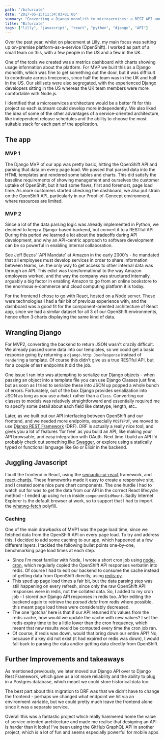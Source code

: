 ```yaml
---
path: "/bifurcate"
date: "2017-06-15T11:34:03+01:00"
summary: "Converting a Django monolith to microservices: a REST API and a React frontend"
title: "Bifurcate"
tags: ["lilly", "javascript", "react", "python", "django", "API"]
---
```




Over the past year, whilst on placement at Lilly, my main focus was setting up on-premise platform-as-a-service (OpenShift). I worked as part of a small team on this, with a few people in the US and a few in the UK.

One of the tools we created was a metrics dashboard with charts showing usage information about the platform. For MVP we built this as a Django monolith, which was fine to get something out the door, but it was difficult to coordinate across timezones, since half the team was in the UK and half in the US. Our skillsets were also segregated, with the experienced Django developers sitting in the US whereas the UK team members were more comfortable with Node.js.

I identified that a microservices architecture would be a better fit for this project so each subteam could develop more independently. We also liked the idea of some of the other advantages of a service-oriented architecture, like independent release schedules and the ability to choose the most suitable stack for each part of the application.



## The app

### MVP 1

The Django MVP of our app was pretty basic, hitting the OpenShift API and parsing that data on every page load. We passed that parsed data into the HTML templates and rendered some tables and charts. This did satisfy the baseline requirements of showing management and ourselves the customer uptake of OpenShift, but it had some flaws, first and foremost, page load time. As more customers started checking the dashboard, we also put strain on the OpenShift API, particularly in our Proof-of-Concept environment, where resources are limited.

### MVP 2

Since a lot of the data parsing logic was already implemented in Python, we decided to keep a Django-based backend, but convert it to a RESTful API. During this period we learned a lot about the tradeoffs during API development, and why an API-centric approach to software development can be so powerful in enabling internal collaboration.

See Jeff Bezos' 'API Mandate' at Amazon in the early 2000's  - he mandated that all employees must develop services in order to share information between teams, i.e. the only way to get access to other internal data was through an API. This edict was transformational to the way Amazon employees worked, and the way the company was structured internally, arguably a big factor in enabling Amazon to go from an online bookstore to the enormous e-commerce and cloud computing platform it is today.



For the frontend I chose to go with React, hosted on a Node server. These were technologies I had a fair bit of previous experience with, and the dashboard was a good fit for the component-oriented architecture of React app, since we had a similar dataset for all 3 of our OpenShift environments, hence often 3 charts displaying the same kind of data.



## Wrangling Django

For MVP2, converting the backend to return JSON wasn't crazily difficult. We already passed some data into our templates, so we could get a basic response going by returning a `django.http JsonResponse` instead of `render`ing a template. Of course this didn't give us a true RESTful API, but for a couple of `GET` endpoints it did the job.

One issue I ran into was attempting to serialize our Django objects - when passing an object into a template file you can use Django Classes just fine, but as soon as I tried to serialize these into JSON up popped a whole bunch of errors. Fortunately, out of the box Django provides serialization into JSON as long as you use a `Model` rather than a `Class`. Converting our classes to models was relatively straightforward and essentially required me to specify some detail about each field like datatype, length, etc..

Later, as we built out our API interfacing between OpenShift and our frontend, and we needed more endpoints, especially `POST`/`PUT`, we moved to use [Django REST Framework](http://www.django-rest-framework.org/) (DRF). DRF is actually a really nice tool, and gives you a lot of features 'for free' as you build an API, like making your API browsable, and easy integration with OAuth. Next time I build an API I'd probably check out something like [Swagger](https://swagger.io/), or explore using a statically typed or functional language like Go or Elixir in the backend.



## Juggling Javascript

I built the frontend in React, using the [semantic-ui-react](https://react.semantic-ui.com/introduction) framework, and [react-chartjs](https://github.com/reactjs/react-chartjs). These frameworks made it easy to create a responsive site, and I created some nice pure chart components. The one hurdle I had to watch out for was to get the data from our API in the correct React lifecycle method - I ended up using `fetch` inside `componentDidMount`. Sadly Internet Explorer is the default browser at work, so to support that I had to import the [whatwg-fetch](https://www.npmjs.com/package/whatwg-fetch) polyfill.

### Caching
One of the main drawbacks of MVP1 was the page load time, since we fetched data from the OpenShift API on every page load. To try and address this, I decided to add some caching to our app, which happened at a few different layers. I tackled the following bullet points one-by-one, benchmarking page load times at each step.

-   Since I'm most familiar with Node, I wrote a short cron job using [node-cron](https://www.npmjs.com/package/node-cron), which regularly copied the OpenShift API responses verbatim into redis. Of course I had to edit our backend to consume the cache instead of getting data from OpenShift directly, using [redis-py](https://github.com/andymccurdy/redis-py).
-   This sped up page load times a fair bit, but the data parsing step was still happening on every refresh, since only the raw OpenShift API responses were in redis, not the collated data. So, I added to my cron job - I stored *our* Django API responses in redis too. After editing the backend again to retrieve the *parsed data* from redis where possible, this meant page load times were considerably decreased.
-   The one 'gotcha' here is that if our API returned it's values from the redis cache, how would we update the cache with new values? I set the redis expiry time to be a little lower than the cron frequency, which meant that new results would be computed every time the cron job ran.
-   Of course, if redis was down, would that bring down our entire API? No, because if a key did not exist (it had expired or redis was down), I would fall back to parsing the data and/or getting data directly from OpenShift.



## Further Improvements and takeaways
As mentioned previously, we later moved our Django API over to Django Rest Framework, which gave us a lot more reliability and the ability to plug in a Postgres database, which meant we could store historical data too.

The best part about this migration to DRF was that we didn't have to change the frontend - perhaps we changed what endpoint we hit via an environment variable, but we could pretty much leave the frontend alone since it was a separate service.

Overall this was a fantastic project which really hammered home the value of service oriented architecture and made me realise that designing an API is harder than it looks! I've been using the GitHub GraphQL API in another project, which is a lot of fun and seems especially powerful for mobile apps.
